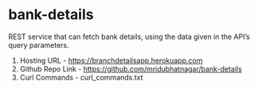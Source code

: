 # bank-details
REST service that can fetch bank details, using the data given in the API’s query parameters.


1. Hosting URL - https://branchdetailsapp.herokuapp.com
2. Github Repo Link - https://github.com/mridubhatnagar/bank-details
3. Curl Commands - curl_commands.txt
